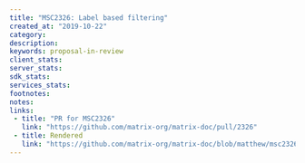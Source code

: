 ```yaml
---
title: "MSC2326: Label based filtering"
created_at: "2019-10-22"
category:
description:
keywords: proposal-in-review
client_stats:
server_stats:
sdk_stats:
services_stats:
footnotes:
notes:
links:
 - title: "PR for MSC2326"
   link: "https://github.com/matrix-org/matrix-doc/pull/2326"
 - title: Rendered
   link: "https://github.com/matrix-org/matrix-doc/blob/matthew/msc2326/proposals/2326-label-based-filtering.md"
---
```

